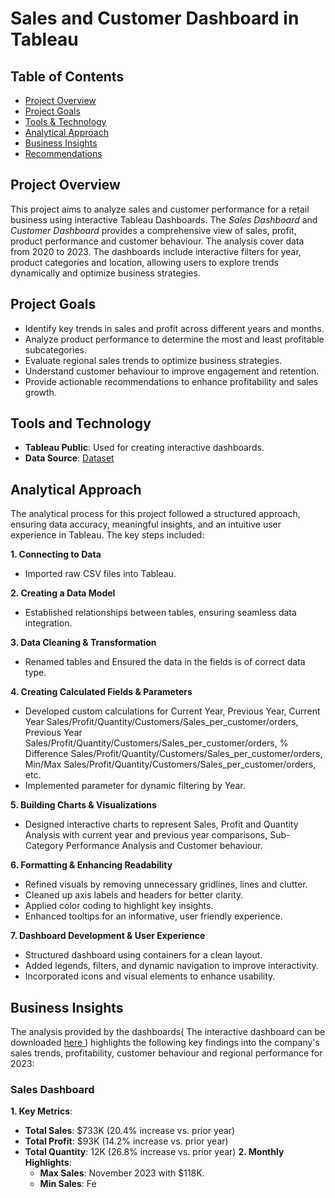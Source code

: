 # Sales and Customer Dashboard in Tableau
## Table of Contents
- [Project Overview](#project-overview)
- [Project Goals](#project-goals)
- [Tools & Technology](#tools-and-technology)
- [Analytical Approach](#analytical-approach)
- [Business Insights](#business-insights)
- [Recommendations](#recommendations)

## Project Overview
This project aims to analyze sales and customer performance for a retail business using interactive Tableau Dashboards. The *Sales Dashboard* and *Customer Dashboard* provides a comprehensive view of sales, profit, product performance and customer behaviour. The analysis cover data from 2020 to 2023. The dashboards include interactive filters for year, product categories and location, allowing users to explore trends dynamically and optimize business strategies. 

## Project Goals
- Identify key trends in sales and profit across different years and months.
- Analyze product performance to determine the most and least profitable subcategories.
- Evaluate regional sales trends to optimize business strategies.
- Understand customer behaviour to improve engagement and retention.
- Provide actionable recommendations to enhance profitability and sales growth.

## Tools and Technology
- **Tableau Public**: Used for creating interactive dashboards.
- **Data Source**: <a href ="https://github.com/PallaviSharma04/Sales-and-Customer-Dashboard-Tableau-Project/tree/main/Dataset"> Dataset </a>

## Analytical Approach
The analytical process for this project followed a structured approach, ensuring data accuracy, meaningful insights, and an intuitive user experience in Tableau. The key steps included:

**1. Connecting to Data** 
  - Imported raw CSV files into Tableau.

**2. Creating a Data Model**
  - Established relationships between tables, ensuring seamless data integration.

**3. Data Cleaning & Transformation**
  - Renamed tables and Ensured the data in the fields is of correct data type.

**4. Creating Calculated Fields & Parameters**
  
  - Developed custom calculations for Current Year, Previous Year, Current Year Sales/Profit/Quantity/Customers/Sales_per_customer/orders, Previous Year Sales/Profit/Quantity/Customers/Sales_per_customer/orders, % Difference Sales/Profit/Quantity/Customers/Sales_per_customer/orders, Min/Max Sales/Profit/Quantity/Customers/Sales_per_customer/orders, etc.
  - Implemented parameter for dynamic filtering by Year.

**5. Building Charts & Visualizations**
  
  - Designed interactive charts to represent Sales, Profit and Quantity Analysis with current year and previous year comparisons, Sub-Category Performance Analysis and Customer behaviour.

**6. Formatting & Enhancing Readability**

  - Refined visuals by removing unnecessary gridlines, lines and clutter.
  - Cleaned up axis labels and headers for better clarity.
  - Applied color coding to highlight key insights.
  - Enhanced tooltips for an informative, user friendly experience.

**7. Dashboard Development & User Experience**
  - Structured dashboard using containers for a clean layout.
  - Added legends, filters, and dynamic navigation to improve interactivity.
  - Incorporated icons and visual elements to enhance usability.

## Business Insights
The analysis provided by the dashboards( The interactive dashboard can be downloaded <a href="https://public.tableau.com/app/profile/pallavi.sharma4076/viz/SalesCustomerDashboard_17377065104000/SalesDashboard">here </a>) highlights the following key findings into the company's sales trends, profitability, customer behaviour and regional performance for 2023:
### Sales Dashboard
**1. Key Metrics**:
- **Total Sales**: $733K (20.4% increase vs. prior year)
- **Total Profit**: $93K (14.2% increase vs. prior year)
- **Total Quantity**: 12K (26.8% increase vs. prior year)
**2. Monthly Highlights**:
  - **Max Sales**: November 2023 with $118K.
  - **Min Sales**: Fe

